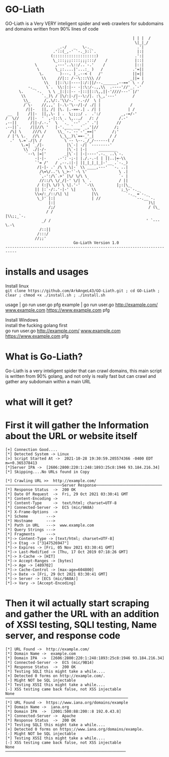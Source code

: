 # GO-Liath
GO-Liath is a Very VERY inteligent spider and web crawlers for subdomains and domains written from 90% lines of code


```
                                                        | | |  /
                                                         \|_|_/
                       _.-/   _   \-._                    .'|
                     .'::(_,-' `-._)::`.                  |:|
                    (:::::::::::::::::::)                .':|
                     \_:::;;;::::;;;:::/    /            |::|
             \        ,---'..\::/..`-.'    /             |::|
              \       \_;:....|'...:_ )   /             .'=||
               \.       )---. )_.--< (   /'             ||=||
                \\     //|:: /--\:::\\\ //             _||= |
                 \\   ||::\:|----|:/:||/--.______,--==' \ - /
          -._     \`.  \\:|:|-- -|:\:/-.,,\\  .----'//'_.`-'
      \.     `-.   \ \ _|:|:|-- -|::||::\,,||-'////---' |/'
       \\       `._)\ / |\/:|-/|--\:/|. :\_,'---'       /
        \\_      /,,\/:.'\\/-.'`-.-//  \ |
        /`\-    //,,,' |-.\-'\--/|-/ ./| |             /
         /||-   ||, /| |\. |.-==-.| . /| |            | /
 __  |    /||-  ||,,\- | .  \;;;;/ .  .':/         _,-=/-'
/  \//    /||-  ' `,-|::\ . \,..,/   /: /         /.-'
,--||      /||-/.-.'  \  `._ `--' _.' .'|        //
.--||`.    /||//\ '   |-'.___`___' _,'|//       /;
  /\| \     ///\ /     \\_`-.`--`-'_==|'       /;'
 / |'\ \.   //\ /       \_\__)\`==-_'_|       / /
  .'  \.=`./|\ /          \`-- \--._/_/------( /
       \.=| `_/|-          |\`-| -/| `--------'
        \\` ./|-/-         |\`-| |-|     ________
         `--\ |=|'        _|\`-| |-|----'.-._ ..\`-.
             -|-|-     .-':`-;-| |./.-.-( | ||..|=-\\
             `'= /'   / ,--.:|-| ||_|_|_|_|-'__ .`-._)
              /|-|- .' /\ \ \|-` \\ ____,---'  `-. ..|
               /\=\/..'\ \_>-'`-\ \'              \ .|
               `,-':/\`.>' |\/ \/\ \              `- |
               //::/\ \/_/|-' \/| \ `.            / ||
              / (:|\ \/) \ \|.'-'  `-\\          |;:|\_
             || |:`-/:.'-|-' \|       \\          `;_\-`-._
             \\=/:_/::/\| \|          |\\            `-._ =`-._
              \_)' |:|                | //               `--.__`-.
                   |:|                                         )\|
                   /;/                                         / (\_
                  / /                                         |\\;;_`-.
                _/ /                                          ' `---\.-\
               /::||       
              /:::/
             //;;'
                              Go-Liath Version 1.0
---------------------------------------------------------------------------

```

# installs and usages 

Install linux<br>
`git clone https://github.com/ArkAngeL43/GO-Liath.git ; cd GO-Liath ; clear ; chmod +x ./install.sh ; ./install.sh `

usage   | go run user.go <http url> <domain> <https url> pfg
example | go run user.go http://example.com/ www.example.com https://www.example.com pfg

Install Windows <br> 
install the fucking golang first<br>
go run user.go http://example.com/ www.example.com https://www.example.com pfg



# What is Go-Liath?

Go-Liath is a very inteligent spider that can crawl domains, this main script is written from 90% golang, and not only is really fast but can crawl and gather any subdomain within a main URL

# what will it get? 

# First it will gather the Information about the URL or website itself 

```
[+] Connection Good....
[*] Detected System -> Linux
[>] Script Started At ->  2021-10-28 19:30:59.205574366 -0400 EDT m=+0.365378413
[*]Server IPA ->  [2606:2800:220:1:248:1893:25c8:1946 93.184.216.34]
[*] Skipping....No URLs found in Copy

[*] Crawling URL >>  http://example.com/
─────────────────────────Server Response─────────────────────────────
[*] Response Status  ->  200 OK
[*] Date Of Request  ->  Fri, 29 Oct 2021 03:30:41 GMT
[*] Content-Encoding ->  
[*] Content-Type     ->  text/html; charset=UTF-8
[*] Connected-Server ->  ECS (mic/9A8A)
[*] X-Frame-Options  ->  
[*] Scheme        --->  
[*] Hostname      --->  
[*] Path in URL   --->  www.example.com
[*] Query Strings --->  
[*] Fragments     --->  
[*]-> Content-Type -> [text/html; charset=UTF-8]
[*]-> Etag -> ["3147526947"]
[*]-> Expires -> [Fri, 05 Nov 2021 03:30:41 GMT]
[*]-> Last-Modified -> [Thu, 17 Oct 2019 07:18:26 GMT]
[*]-> X-Cache -> [HIT]
[*]-> Accept-Ranges -> [bytes]
[*]-> Age -> [489702]
[*]-> Cache-Control -> [max-age=604800]
[*]-> Date -> [Fri, 29 Oct 2021 03:30:41 GMT]
[*]-> Server -> [ECS (mic/9A8A)]
[*]-> Vary -> [Accept-Encoding]

```

# Then it wil actually start scraping and gather the URL with an addition of XSSI testing, SQLI testing, Name server, and response code 

```
[*] URL Found ->  http://example.com/
[*] Domain Name ->  example.com
[*] Domain IPA  ->  [2606:2800:220:1:248:1893:25c8:1946 93.184.216.34]
[*] Connected-Server ->  ECS (mic/9B14)
[*] Response Status  ->  200 OK
[*] Testing SQLI this might take a while....
[+] Detected 0 forms on http://example.com/.
[-] Might NOT be SQL injectable
[*] Testing XSSI this might take a while....
[-] XSS testing came back false, not XSS injectable
None
──────────────────────────────────────────────────────
[*] URL Found ->  https://www.iana.org/domains/example
[*] Domain Name ->  iana.org
[*] Domain IPA  ->  [2001:500:88:200::8 192.0.43.8]
[*] Connected-Server ->  Apache
[*] Response Status  ->  200 OK
[*] Testing SQLI this might take a while....
[+] Detected 0 forms on https://www.iana.org/domains/example.
[-] Might NOT be SQL injectable
[*] Testing XSSI this might take a while....
[-] XSS testing came back false, not XSS injectable
None
─────────────────────────────────────────────────────

```
